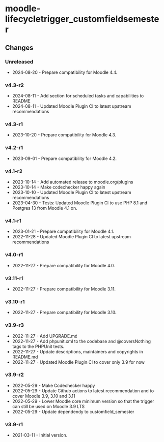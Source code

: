 moodle-lifecycletrigger_customfieldsemester
===========================================

Changes
-------

### Unreleased

* 2024-08-20 - Prepare compatibility for Moodle 4.4.

### v4.3-r2

* 2024-08-11 - Add section for scheduled tasks and capabilities to README
* 2024-08-11 - Updated Moodle Plugin CI to latest upstream recommendations

### v4.3-r1

* 2023-10-20 - Prepare compatibility for Moodle 4.3.

### v4.2-r1

* 2023-09-01 - Prepare compatibility for Moodle 4.2.

### v4.1-r2

* 2023-10-14 - Add automated release to moodle.org/plugins
* 2023-10-14 - Make codechecker happy again
* 2023-10-10 - Updated Moodle Plugin CI to latest upstream recommendations
* 2023-04-30 - Tests: Updated Moodle Plugin CI to use PHP 8.1 and Postgres 13 from Moodle 4.1 on.

### v4.1-r1

* 2023-01-21 - Prepare compatibility for Moodle 4.1.
* 2022-11-28 - Updated Moodle Plugin CI to latest upstream recommendations

### v4.0-r1

* 2022-11-27 - Prepare compatibility for Moodle 4.0.

### v3.11-r1

* 2022-11-27 - Prepare compatibility for Moodle 3.11.

### v3.10-r1

* 2022-11-27 - Prepare compatibility for Moodle 3.10.

### v3.9-r3

* 2022-11-27 - Add UPGRADE.md
* 2022-11-27 - Add phpunit.xml to the codebase and @coversNothing tags to the PHPUnit tests.
* 2022-11-27 - Update descriptions, maintainers and copyrights in README.md
* 2022-11-27 - Updated Moodle Plugin CI to cover only 3.9 for now

### v3.9-r2

* 2022-05-29 - Make Codechecker happy
* 2022-05-29 - Update Github actions to latest recommendation and to cover Moodle 3.9, 3.10 and 3.11
* 2022-05-29 - Lower Moodle core minimum version so that the trigger can still be used on Moodle 3.9 LTS
* 2022-05-29 - Update dependendy to customfield_semester

### v3.9-r1

* 2021-03-11 - Initial version.
